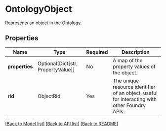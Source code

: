 # OntologyObject

Represents an object in the Ontology.

## Properties
Name | Type | Required | Description |
------------ | ------------- | ------------- | ------------- |
**properties** | Optional[Dict[str, PropertyValue]] | No | A map of the property values of the object. |
**rid** | ObjectRid | Yes | The unique resource identifier of an object, useful for interacting with other Foundry APIs.  |


[[Back to Model list]](../../README.md#documentation-for-models) [[Back to API list]](../../README.md#documentation-for-api-endpoints) [[Back to README]](../../README.md)
